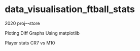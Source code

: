 # data_visualisation_ftball_stats
2020 proj--store

Ploting Diff Graphs Using matplotlib

Player stats CR7 vs M10
